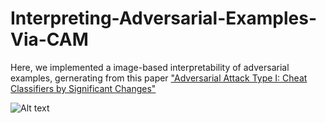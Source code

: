 # Interpreting-Adversarial-Examples-Via-CAM

Here, we implemented a image-based interpretability of adversarial examples, gernerating from this paper 
["Adversarial Attack Type I: Cheat Classifiers by Significant Changes"](https://arxiv.org/pdf/1809.00594.pdf)<br/>


![Alt text](https://user-images.githubusercontent.com/20013955/99145750-35932c00-26ac-11eb-80e0-561c494e4a26.png)

